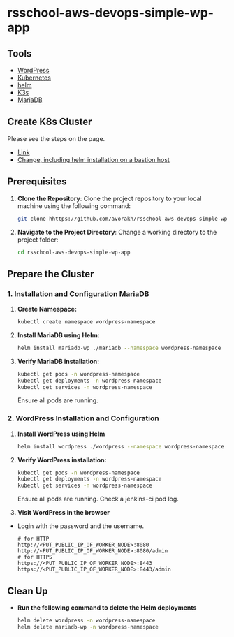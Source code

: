 # rsschool-aws-devops-simple-wp-app

## Tools

- [WordPress](https://wordpress.com/)
- [Kubernetes](https://kubernetes.io/)
- [helm](https://helm.sh/)
- [K3s](https://k3s.io/)
- [MariaDB](https://mariadb.org/)

## Create K8s Cluster
Please see the steps on the page.
- [Link](https://github.com/avorakh/rsschool-devops-course-tasks/blob/task-04/README.md)
- [Change, including helm installation on a bastion host](https://github.com/avorakh/rsschool-devops-course-tasks/pull/10)

## Prerequisites
1. **Clone the Repository**: Clone the project repository to your local machine using the following command:

   ```bash
   git clone hhttps://github.com/avorakh/rsschool-aws-devops-simple-wp-app.git
   ```

2. **Navigate to the Project Directory**: Change a working directory to the project folder:

   ```bash
   cd rsschool-aws-devops-simple-wp-app
   ```

## Prepare the Cluster
### 1. Installation and Configuration MariaDB
1. **Create Namespace:**

    ```bash
    kubectl create namespace wordpress-namespace
    ```

2. **Install MariaDB using Helm:**

    ```bash
    helm install mariadb-wp ./mariadb --namespace wordpress-namespace
    ```

3. **Verify MariaDB installation:**

    ```bash
    kubectl get pods -n wordpress-namespace
    kubectl get deployments -n wordpress-namespace
    kubectl get services -n wordpress-namespace
    ```

    Ensure all pods are running.

### 2. WordPress Installation and Configuration
1. **Install WordPress using Helm**

    ```bash
    helm install wordpress ./wordpress --namespace wordpress-namespace
    ```

2. **Verify WordPress installation:**

    ```bash
    kubectl get pods -n wordpress-namespace
    kubectl get deployments -n wordpress-namespace
    kubectl get services -n wordpress-namespace
    ```

    Ensure all pods are running. Check a jenkins-ci pod log.

3. **Visit WordPress in the browser**

- Login with the password and the username.

    ```
    # for HTTP
    http://<PUT_PUBLIC_IP_OF_WORKER_NODE>:8080
    http://<PUT_PUBLIC_IP_OF_WORKER_NODE>:8080/admin
    # for HTTPS
    https://<PUT_PUBLIC_IP_OF_WORKER_NODE>:8443
    https://<PUT_PUBLIC_IP_OF_WORKER_NODE>:8443/admin
    ```

## Clean Up

- **Run the following command to delete the Helm deployments**
    ```bash
    helm delete wordpress -n wordpress-namespace
    helm delete mariadb-wp -n wordpress-namespace
    ```